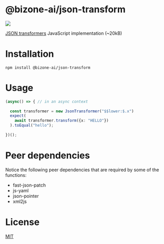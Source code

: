 # @bizone-ai/json-transform

![](https://img.shields.io/npm/v/@bizone-ai/json-transform.svg)

[JSON transformers](https://Bizone-ai.github.io/json-transform/) JavaScript implementation (~20kB)

# Installation

`npm install @bizone-ai/json-transform`

# Usage

```typescript
(async() => { // in an async context
  
  const transformer = new JsonTransformer("$$lower:$.x")
  expect(
    await transformer.transform({x: "HELLO"})
  ).toEqual("hello");
  
})();
```

# Peer dependencies
Notice the following peer dependencies that are required by some of the functions:
 - fast-json-patch
 - js-yaml
 - json-pointer
 - xml2js

# License
[MIT](./LICENSE)